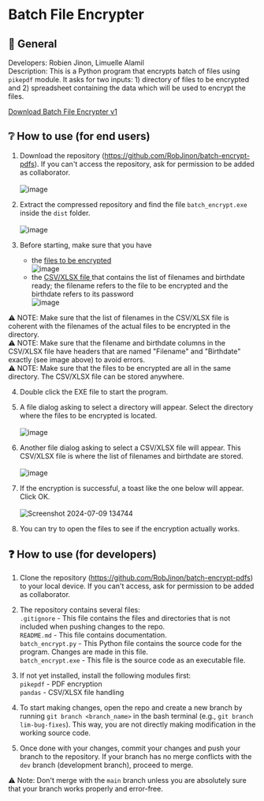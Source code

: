 # Batch File Encrypter

## 📝 General
Developers: Robien Jinon, Limuelle Alamil <br />
Description: This is a Python program that encrypts batch of files using `pikepdf` module. It asks for two inputs: 1) directory of files to be encrypted and 2) spreadsheet containing the data which will be used to encrypt the files.

[Download Batch File Encrypter v1](https://github.com/RobJinon/batch-encrypt-pdfs/blob/main/dist/batch_encrypt.exe)

## ❔ How to use (for end users)
1. Download the repository (https://github.com/RobJinon/batch-encrypt-pdfs). If you can't access the repository, ask for permission to be added as collaborator.<br /><br />
![image](https://github.com/RobJinon/batch-encrypt-pdfs/assets/98687205/81c6e276-25d1-4d5c-a76c-de34c6e48bce)

2. Extract the compressed repository and find the file `batch_encrypt.exe` inside the `dist` folder.<br /><br />
![image](https://github.com/RobJinon/batch-encrypt-pdfs/assets/98687205/5a0e7780-b01f-4a79-95d1-9ed0e89f57b9)

3. Before starting, make sure that you have <br />
   - the <ins> files to be encrypted </ins> <br />
   ![image](https://github.com/RobJinon/batch-encrypt-pdfs/assets/98687205/19f3bdd5-2410-4ba8-b895-63079da82861)
   - the <ins> CSV/XLSX file </ins> that contains the list of filenames and birthdate ready; the filename refers to the file to be encrypted and the birthdate refers to its password  <br />
   ![image](https://github.com/RobJinon/batch-encrypt-pdfs/assets/98687205/9525b5b2-7a10-499b-8f82-140562ee8f97)

⚠️ NOTE: Make sure that the list of filenames in the CSV/XLSX file is coherent with the filenames of the actual files to be encrypted in the directory. <br />
⚠️ NOTE: Make sure that the filename and birthdate columns in the CSV/XLSX file have headers that are named "Filename" and "Birthdate" exactly (see image above) to avoid errors. <br />
⚠️ NOTE: Make sure that the files to be encrypted are all in the same directory. The CSV/XLSX file can be stored anywhere.<br />

4. Double click the EXE file to start the program.<br />
5. A file dialog asking to select a directory will appear. Select the directory where the files to be encrypted is located.<br /><br />
![image](https://github.com/RobJinon/batch-encrypt-pdfs/assets/98687205/e9d8cd6e-a89b-450a-896b-92f08f667f26)

6. Another file dialog asking to select a CSV/XLSX file will appear. This CSV/XLSX file is where the list of filenames and birthdate are stored.<br /><br />
![image](https://github.com/RobJinon/batch-encrypt-pdfs/assets/98687205/c6aff41e-af17-47cc-a8a4-883039375f6e)

7. If the encryption is successful, a toast like the one below will appear. Click OK.<br /><br />
![Screenshot 2024-07-09 134744](https://github.com/RobJinon/batch-encrypt-pdfs/assets/98687205/9a7a701c-4e7e-482b-b763-a78fc813ef50)

8. You can try to open the files to see if the encryption actually works.



## ❓ How to use (for developers)
1. Clone the repository (https://github.com/RobJinon/batch-encrypt-pdfs) to your local device. If you can't access, ask for permission to be added as collaborator.

2. The repository contains several files: <br />
   `.gitignore` - This file contains the files and directories that is not included when pushing changes to the repo.<br />
   `README.md` - This file contains documentation.<br />
   `batch_encrypt.py` - This Python file contains the source code for the program. Changes are made in this file.<br />
   `batch_encrypt.exe` - This file is the source code as an executable file.

3. If not yet installed, install the following modules first:<br />
   `pikepdf` - PDF encryption<br />
   `pandas` - CSV/XLSX file handling

4. To start making changes, open the repo and create a new branch by running `git branch <branch_name>` in the bash terminal (e.g., `git branch lim-bug-fixes`). This way, you are not directly making modification in the working source code.

5. Once done with your changes, commit your changes and push your branch to the repository. If your branch has no merge conflicts with the `dev` branch (development branch), proceed to merge. <br />

⚠️ Note: Don't merge with the `main` branch unless you are absolutely sure that your branch works properly and error-free.

   
